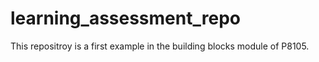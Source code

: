 # learning_assessment_repo

This repositroy is a first example in the building blocks module of P8105. 